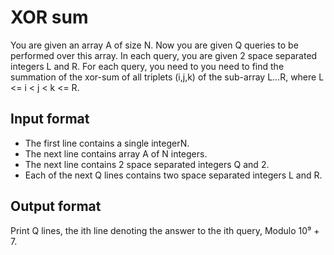 # XOR sum

You are given an array A of size N. Now you are given Q queries to be performed over this array. In each query, you are given 2 space separated integers L and R. For each query, you need to you need to find the summation of the xor-sum of all triplets (i,j,k) of the sub-array L...R, where L <= i < j < k <= R.

## Input format

- The first line contains a single integerN.
- The next line contains array A of N integers.
- The next line contains 2 space separated integers Q and 2.
- Each of the next Q lines contains two space separated integers L and R.

## Output format

Print Q lines, the ith line denoting the answer to the ith query, Modulo 10⁹ + 7.
